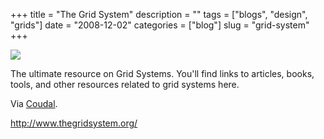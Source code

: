 +++
title = "The Grid System"
description = ""
tags = ["blogs", "design", "grids"]
date = "2008-12-02"
categories = ["blog"]
slug = "grid-system"
+++



  <div class="notebook-screenshot"><a href="http://www.thegridsystem.org/"><img id='bluga-thumbnail-1419' class='bluga-thumbnail large' src='http://media.konigi.com/bluga/
wt493540b9d46e8.jpg'/></a></div><p>The ultimate resource on Grid Systems. You'll find links to articles, books, tools, and other resources related to grid systems here. </p>
<p>Via <a href="http://coudal.com/archives/2008/12/the_grid_system.php">Coudal</a>.</p>
    
  <a href="http://www.thegridsystem.org/">http://www.thegridsystem.org/</a>
